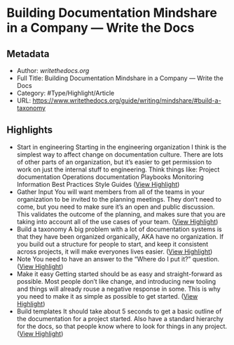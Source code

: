# Building Documentation Mindshare in a Company — Write the Docs

## Metadata

* Author: *writethedocs.org*
* Full Title: Building Documentation Mindshare in a Company — Write the Docs
* Category: #Type/Highlight/Article
* URL: https://www.writethedocs.org/guide/writing/mindshare/#build-a-taxonomy

## Highlights

* Start in engineering
  Starting in the engineering organization I think is the simplest way to affect change on documentation culture. There are lots of other parts of an organization, but it’s easier to get permission to work on just the internal stuff to engineering. Think things like:
  Project documentation
  Operations documentation
  Playbooks
  Monitoring Information
  Best Practices
  Style Guides ([View Highlight](https://instapaper.com/read/1353732515/14361607))
* Gather Input
  You will want members from all of the teams in your organization to be invited to the planning meetings. They don’t need to come, but you need to make sure it’s an open and public discussion. This validates the outcome of the planning, and makes sure that you are taking into account all of the use cases of your team. ([View Highlight](https://instapaper.com/read/1353732515/14361608))
* Build a taxonomy
  A big problem with a lot of documentation systems is that they have been organized organically, AKA have no organization. If you build out a structure for people to start, and keep it consistent across projects, it will make everyones lives easier. ([View Highlight](https://instapaper.com/read/1353732515/14361609))
* Note
  You need to have an answer to the “Where do I put it?” question. ([View Highlight](https://instapaper.com/read/1353732515/14361610))
* Make it easy
  Getting started should be as easy and straight-forward as possible. Most people don’t like change, and introducing new tooling and things will already rouse a negative response in some. This is why you need to make it as simple as possible to get started. ([View Highlight](https://instapaper.com/read/1353732515/14361614))
* Build templates
  It should take about 5 seconds to get a basic outline of the documentation for a project started.
  Also have a standard hierarchy for the docs, so that people know where to look for things in any project. ([View Highlight](https://instapaper.com/read/1353732515/14361615))

